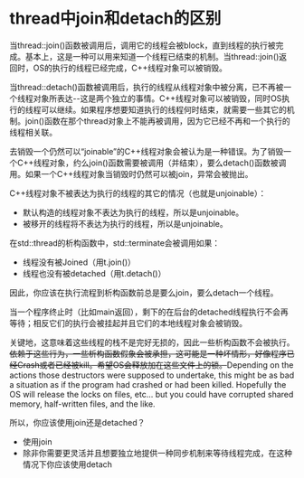 # thread中join和detach的区别

当thread::join()函数被调用后，调用它的线程会被block，直到线程的执行被完成。基本上，这是一种可以用来知道一个线程已结束的机制。当thread::join()返回时，OS的执行的线程已经完成，C++线程对象可以被销毁。

当thread::detach()函数被调用后，执行的线程从线程对象中被分离，已不再被一个线程对象所表达--这是两个独立的事情。C++线程对象可以被销毁，同时OS执行的线程可以继续。如果程序想要知道执行的线程何时结束，就需要一些其它的机制。join()函数在那个thread对象上不能再被调用，因为它已经不再和一个执行的线程相关联。

去销毁一个仍然可以“joinable”的C++线程对象会被认为是一种错误。为了销毁一个C++线程对象，约么join()函数需要被调用（并结束），要么detach()函数被调用。如果一个C++线程对象当销毁时仍然可以被join，异常会被抛出。

C++线程对象不被表达为执行的线程的其它的情况（也就是unjoinable）：



- 默认构造的线程对象不表达为执行的线程，所以是unjoinable。
- 被移开的线程将不表达为执行的线程，所以是unjoinable。

在std::thread的析构函数中，std::terminate会被调用如果：

- 线程没有被Joined（用t.join()）
- 线程也没有被detached（用t.detach()）

因此，你应该在执行流程到析构函数前总是要么join，要么detach一个线程。

当一个程序终止时（比如main返回），剩下的在后台的detached线程执行不会再等待；相反它们的执行会被挂起并且它们的本地线程对象会被销毁。

关键地，这意味着这些线程的栈不是完好无损的，因此一些析构函数不会被执行。~~依赖于这些行为，一些析构函数假象会被承担，这可能是一种坏情形，好像程序已经Crash或者已经被kill。希望OS会释放加在这些文件上的锁。~~Depending on the actions those destructors were supposed to undertake, this might be as bad a situation as if the program had crashed or had been killed. Hopefully the OS will release the locks on files, etc... but you could have corrupted shared memory, half-written files, and the like.

所以，你应该使用join还是detached？

- 使用join
- 除非你需要更灵活并且想要独立地提供一种同步机制来等待线程完成，在这种情况下你应该使用detach